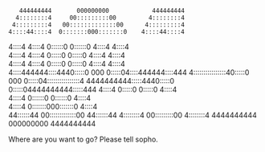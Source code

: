 
                                                       
                                                       
       444444444       000000000            444444444  
      4::::::::4     00:::::::::00         4::::::::4  
     4:::::::::4   00:::::::::::::00      4:::::::::4  
    4::::44::::4  0:::::::000:::::::0    4::::44::::4  
   4::::4 4::::4  0::::::0   0::::::0   4::::4 4::::4  
  4::::4  4::::4  0:::::0     0:::::0  4::::4  4::::4  
 4::::4   4::::4  0:::::0     0:::::0 4::::4   4::::4  
4::::444444::::4440:::::0 000 0:::::04::::444444::::444
4::::::::::::::::40:::::0 000 0:::::04::::::::::::::::4
4444444444:::::4440:::::0     0:::::04444444444:::::444
          4::::4  0:::::0     0:::::0          4::::4  
          4::::4  0::::::0   0::::::0          4::::4  
          4::::4  0:::::::000:::::::0          4::::4  
        44::::::44 00:::::::::::::00         44::::::44
        4::::::::4   00:::::::::00           4::::::::4
        4444444444     000000000             4444444444
                                                       
                                                       
                                                       
                                                       
                                                       
                                                       
                                                       
Where are you want to go? 
Please tell sopho.
